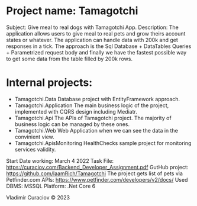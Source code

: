 # Project name: Tamagotchi
Subject: Give meal to real dogs with Tamagotchi App.
Description: The application allows users to give meal to real pets and grow theirs account states or whatever. The application can handle data with 200k and get responses in a tick. The approach is the Sql Database + DataTables Queries + Parametrized request body and finally we have the fastest possible way to get some data from the table filled by 200k rows.

# Internal projects:
- Tamagotchi.Data 
Database project with EntityFramework approach.
- Tamagotchi.Application
The main business logic of the project, implemented with CQRS design including Mediatr.
- Tamagotchi.Api
The APIs of Tamagotchi project. The majority of business logic can be managed by these ones. 
- Tamagotchi.Web
Web Application when we can see the data in the convinient view.
- Tamagotchi.ApisMonitoring
HealthChecks sample project for monitoring services validity.

Start Date working: March 4 2022
Task File: https://curaciov.com/Backend_Developer_Assignment.pdf
GutHub project: https://github.com/IaamRich/Tamagotchi
The project gets list of pets via Petfinder.com APIs: https://www.petfinder.com/developers/v2/docs/
Used DBMS: MSSQL
Platform: .Net Core 6

Vladimir Curaciov © 2023
